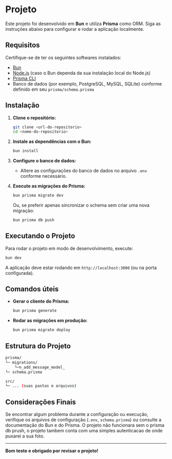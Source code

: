 # Projeto

Este projeto foi desenvolvido em **Bun** e utiliza **Prisma** como ORM.
Siga as instruções abaixo para configurar e rodar a aplicação localmente.

## Requisitos

Certifique-se de ter os seguintes softwares instalados:

- [Bun](https://bun.sh/docs/installation)
- [Node.js](https://nodejs.org/) (caso o Bun dependa da sua instalação local do Node.js)
- [Prisma CLI](https://www.prisma.io/docs/concepts/components/prisma-cli)
- Banco de dados (por exemplo, PostgreSQL, MySQL, SQLite) conforme definido em seu `prisma/schema.prisma`

## Instalação

1. **Clone o repositório:**

   ```bash
   git clone <url-do-repositorio>
   cd <nome-do-repositorio>
   ```

2. **Instale as dependências com o Bun:**

   ```bash
   bun install
   ```

3. **Configure o banco de dados:**

   - Altere as configurações do banco de dados no arquivo `.env` conforme necessário.

4. **Execute as migrações do Prisma:**

   ```bash
   bun prisma migrate dev
   ```

   Ou, se preferir apenas sincronizar o schema sem criar uma nova migração:

   ```bash
   bun prisma db push
   ```

## Executando o Projeto

Para rodar o projeto em modo de desenvolvimento, execute:

```bash
bun dev
```

A aplicação deve estar rodando em `http://localhost:3000` (ou na porta configurada).

## Comandos úteis

- **Gerar o cliente do Prisma:**

  ```bash
  bun prisma generate
  ```

- **Rodar as migrações em produção:**

  ```bash
  bun prisma migrate deploy
  ```

## Estrutura do Projeto

```bash
prisma/
└─ migrations/
    └─n_add_message_model_
└─ schema.prisma

src/
└─ ... (suas pastas e arquivos)
```

## Considerações Finais

Se encontrar algum problema durante a configuração ou execução, verifique os arquivos de configuração (`.env`, `schema.prisma`) ou consulte a documentação do Bun e do Prisma.
O projeto não funcionara sem o prisma db prush, o projeto tambem conta com uma simples autenticacao de onde puxarei a sua foto.

---

**Bom teste e obrigado por revisar o projeto!**

